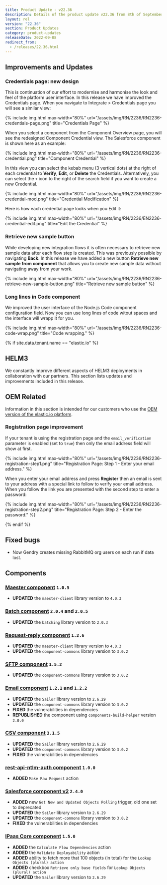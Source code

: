 ```yaml
---
title: Product Update - v22.36
description: Details of the product update v22.36 from 8th of September 2022.
layout: rel
version: "22.36"
section: Product Updates
category: product-updates
releaseDate: 2022-09-08
redirect_from:
  - /releases/22.36.html
---
```


## Improvements and Updates

### Credentials page: new design

This is continuation of our effort to modernise and harmonise the look and feel of the
platform user interface. In this release we have improved the Credentials page. When
you navigate to Integrate > Credentials page you will see a similar view:

{% include img.html max-width="80%" url="/assets/img/RN/2236/RN2236-credentials-page.png" title="Credentials Page" %}

When you select a component from the Component Overview page, you will see the redesigned Component Credential view. The Salesforce component is shown here as an example:

{% include img.html max-width="80%" url="/assets/img/RN/2236/RN2236-credential.png" title="Component Credential" %}

In this view you can select the kebab menu (3 vertical dots) at the right of each credential to **Verify**, **Edit**, or **Delete** the Credentials. Alternatively, you can select the `+` icon to the right of the search field if you want to create a new Credential.

{% include img.html max-width="80%" url="/assets/img/RN/2236/RN2236-credential-mod.png" title="Credential Modification" %}

Here is how each credential page looks when you Edit it:

{% include img.html max-width="80%" url="/assets/img/RN/2236/EN2236-credential-edit.png" title="Edit the Credential" %}

### Retrieve new sample button

While developing new integration flows it is often necessary to retrieve new sample data after each flow step is created. This was previously possible by navigating **Back**. In this release we have added a new button **Retrieve new sample from component** that allows you to create new sample data without navigating away from your work.

{% include img.html max-width="80%" url="/assets/img/RN/2236/RN2236-retrieve-new-sample-button.png" title="Retrieve new sample button" %}

### Long lines in Code component

We improved the user interface of the Node.js Code component configuration field.
Now you can use long lines of code witout spaces and the interface will wrapp it for you.

{% include img.html max-width="80%" url="/assets/img/RN/2236/RN2236-code-wrap.png" title="Code wrapping." %}


{% if site.data.tenant.name == "elastic.io" %}

## HELM3

We constantly improve different aspects of HELM3 deployments in collaboration
with our partners. This section lists updates and improvements included in this release.



## OEM Related

Information in this section is intended for our customers who use the
[OEM version of the elastic.io platform](https://www.elastic.io/saas-embedded-integration/).

### Registration page improvement

If your tenant is using the registration page and the `email_verification` parameter
is enabled (set to `true`) then only the email address field will show at first.

{% include img.html max-width="80%" url="/assets/img/RN/2236/RN2236-registration-step1.png" title="Registration Page: Step 1 - Enter your email address." %}

When you enter your email address and press **Register** then an email is sent to
your address with a special link to follow to verify your email address. When you
follow the link you are presented with the second step to enter a password:

{% include img.html max-width="80%" url="/assets/img/RN/2236/RN2236-registration-step2.png" title="Registration Page: Step 2 - Enter the password." %}

{% endif %}

## Fixed bugs

* Now Gendry creates missing RabbitMQ org users on each run if data lost.

## Components

### [Maester component](/components/maester/) `1.0.5`

*   **UPDATED** the `maester-client` library version to `4.0.3`

### [Batch component](/components/batch) `2.0.4` and `2.0.5`

*   **UPDATED** the `batching` library version to `2.0.3`

### [Request-reply component](/components/request-reply/) `1.2.6`

*   **UPDATED** the `maester-client` library version to `4.0.3`
*   **UPDATED** the `component-commons` library version to `3.0.2`

### [SFTP component](/components/sftp/) `1.5.2`

*   **UPDATED** the `component-commons` library version to `3.0.2`

### [Email component](/components/email/) `1.2.1` and `1.2.2`

*   **UPDATED** the `Sailor` library version to `2.6.29`
*   **UPDATED** the `component-commons` library version to `3.0.2`
*   **FIXED** the vulnerabilities in dependencies
*   **REPUBLISHED** the component using `components-build-helper` version `2.0.0`

### [CSV component](/components/csv/) `3.1.5`

*   **UPDATED** the `Sailor` library version to `2.6.29`
*   **UPDATED** the `component-commons` library version to `3.0.2`
*   **FIXED** the vulnerabilities in dependencies

### [rest-api-ntlm-auth component](/components/rest-api-ntlm-auth/) `1.0.0`

*   **ADDED** `Make Raw Request` action

### [Salesforce component v2](/components/salesforce/) `2.4.0`

*   **ADDED** new `Get New and Updated Objects Polling` trigger, old one set to deprecated
*   **UPDATED** the `Sailor` library version to `2.6.29`
*   **UPDATED** the `component-commons` library version to `3.0.2`
*   **FIXED** the vulnerabilities in dependencies

### [IPaas Core component](/components/ipaas-core/) `1.5.0`

*   **ADDED** the `Calculate Flow Dependencies` action
*   **ADDED** the `Validate Deployability` action
*   **ADDED** ability to fetch more that 100 objects (in total) for the `Lookup Objects (plural) action`
*   **ADDED** checkbox `Retrieve only base fields` for `Lookup Objects (plural) action`
*   **UPDATED** the `Sailor` library version to `2.6.29`
